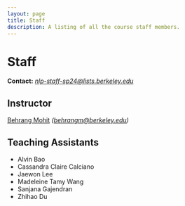 ```yaml
---
layout: page
title: Staff
description: A listing of all the course staff members.
---
```


# Staff
<b>Contact:</b> <i> nlp-staff-sp24@lists.berkeley.edu </i>

## Instructor
<a href="https://www.icsi.berkeley.edu/~behrangm"> Behrang Mohit</a>  <i> (behrangm@berkeley.edu)</i>



## Teaching Assistants
- Alvin Bao
- Cassandra Claire Calciano
- Jaewon Lee
- Madeleine Tamy Wang
- Sanjana Gajendran
- Zhihao Du
